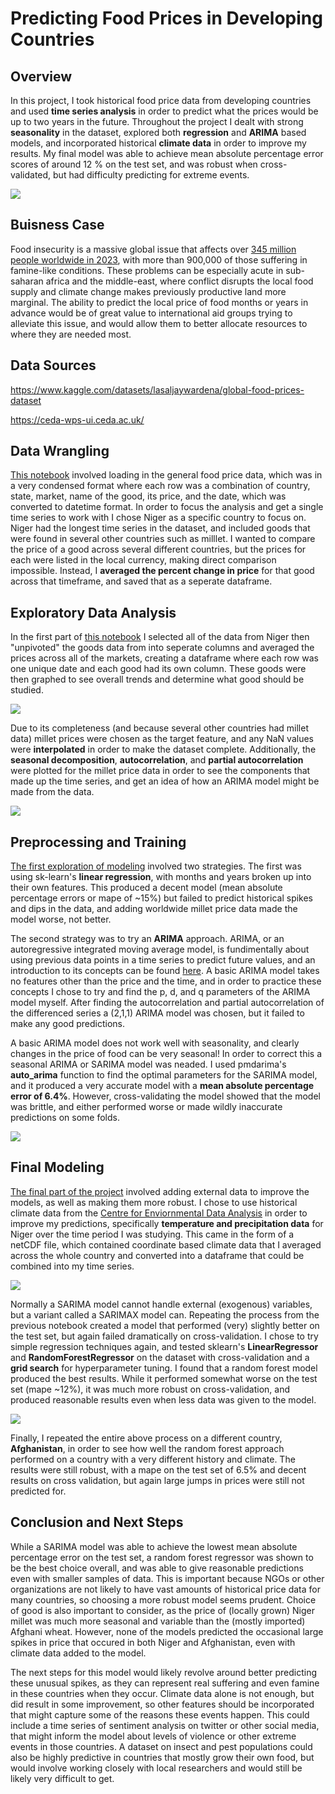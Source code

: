 # Predicting Food Prices in Developing Countries

## Overview
In this project, I took historical food price data from developing countries and used **time series analysis** in order to predict what the prices would be up to two years in the future. Throughout the project I dealt with strong **seasonality** in the dataset, explored both **regression** and **ARIMA** based models, and incorporated historical **climate data** in order to improve my results. My final model was able to achieve mean absolute percentage error scores of around 12 % on the test set, and was robust when cross-validated, but had difficulty predicting for extreme events.

![](Images/millet3.jpg)

## Buisness Case
Food insecurity is a massive global issue that affects over [345 million people worldwide in 2023](https://www.wfp.org/global-hunger-crisis), with more than 900,000 of those suffering in famine-like conditions. These problems can be especially acute in sub-saharan africa and the middle-east, where conflict disrupts the local food supply and climate change makes previously productive land more marginal. The ability to predict the local price of food months or years in advance would be of great value to international aid groups trying to alleviate this issue, and would allow them to better allocate resources to where they are needed most.

## Data Sources
https://www.kaggle.com/datasets/lasaljaywardena/global-food-prices-dataset

https://ceda-wps-ui.ceda.ac.uk/

## Data Wrangling
[This notebook](Notebooks/Data_Wrangling.ipynb) involved loading in the general food price data, which was in a very condensed format where each row was a combination of country, state, market, name of the good, its price, and the date, which was converted to datetime format. In order to focus the analysis and get a single time series to work with I chose Niger as a specific country to focus on. Niger had the longest time series in the dataset, and included goods that were found in several other countries such as milllet. I wanted to compare the price of a good across several different countries, but the prices for each were listed in the local currency, making direct comparison impossible. Instead, I **averaged the percent change in price** for that good across that timeframe, and saved that as a seperate dataframe. 

## Exploratory Data Analysis
In the first part of [this notebook](Notebooks/EDA.ipynb) I selected all of the data from Niger then "unpivoted" the goods data from into seperate columns and averaged the prices across all of the markets, creating a dataframe where each row was one unique date and each good had its own column. These goods were then graphed to see overall trends and determine what good should be studied.

![](Images/Niger_food_prices.png)

Due to its completeness (and because several other countries had millet data) millet prices were chosen as the target feature, and any NaN values were **interpolated** in order to make the dataset complete. Additionally, the **seasonal decomposition**, **autocorrelation**, and **partial autocorrelation** were plotted for the millet price data in order to see the components that made up the time series, and get an idea of how an ARIMA model might be made from the data.

![](Images/Seasonal_decomp.png)

## Preprocessing and Training
[The first exploration of modeling](Notebooks/Preprocessing_and_Training.ipynb) involved two strategies. The first was using sk-learn's **linear regression**, with months and years broken up into their own features. This produced a decent model (mean absolute percentage errors or mape of ~15%) but failed to predict historical spikes and dips in the data, and adding worldwide millet price data made the model worse, not better. 

The second strategy was to try an **ARIMA** approach. ARIMA, or an autoregressive integrated moving average model, is fundimentally about using previous data points in a time series to predict future values, and an introduction to its concepts can be found [here](https://en.wikipedia.org/wiki/Autoregressive_integrated_moving_average). A basic ARIMA model takes no features other than the price and the time, and in order to practice these concepts I chose to try and find the p, d, and q parameters of the ARIMA model myself. After finding the autocorrelation and partial autocorrelation of the differenced series a (2,1,1) ARIMA model was chosen, but it failed to make any good predictions. 

A basic ARIMA model does not work well with seasonality, and clearly changes in the price of food can be very seasonal! In order to correct this a seasonal ARIMA or SARIMA model was neaded. I used pmdarima's **auto_arima** function to find the optimal parameters for the SARIMA model, and it produced a very accurate model with a **mean absolute percentage error of 6.4%**. However, cross-validating the model showed that the model was brittle, and either performed worse or made wildly inaccurate predictions on some folds.

![](Images/sarima_model.png)

## Final Modeling
[The final part of the project](Notebooks/Final_Modeling.ipynb) involved adding external data to improve the models, as well as making them more robust. I chose to use historical climate data from the [Centre for Enviornmental Data Analysis](https://ceda-wps-ui.ceda.ac.uk/) in order to improve my predictions, specifically **temperature and precipitation data** for Niger over the time period I was studying. This came in the form of a netCDF file, which contained coordinate based climate data that I averaged across the whole country and converted into a dataframe that could be combined into my time series.

![](Images/wet_days2.png)

Normally a SARIMA model cannot handle external (exogenous) variables, but a variant called a SARIMAX model can. Repeating the process from the previous notebook created a model that performed (very) slightly better on the test set, but again failed dramatically on cross-validation. I chose to try simple regression techniques again, and tested sklearn's **LinearRegressor** and **RandomForestRegressor** on the dataset with cross-validation and a **grid search** for hyperparameter tuning. I found that a random forest model produced the best results. While it performed somewhat worse on the test set (mape ~12%), it was much more robust on cross-validation, and produced reasonable results even when less data was given to the model. 

![](Images/cross_validated_model.png)

Finally, I repeated the entire above process on a different country, **Afghanistan**, in order to see how well the random forest approach performed on a country with a very different history and climate. The results were still robust, with a mape on the test set of 6.5% and decent results on cross validation, but again large jumps in prices were still not predicted for. 

## Conclusion and Next Steps
While a SARIMA model was able to achieve the lowest mean absolute percentage error on the test set, a random forest regressor was shown to be the best choice overall, and was able to give reasonable predictions even with smaller samples of data. This is important because NGOs or other organizations are not likely to have vast amounts of historical price data for many countries, so choosing a more robust model seems prudent. Choice of good is also important to consider, as the price of (locally grown) Niger millet was much more seasonal and variable than the (mostly imported) Afghani wheat. However, none of the models predicted the occasional large spikes in price that occured in both Niger and Afghanistan, even with climate data added to the model. 

The next steps for this model would likely revolve around better predicting these unusual spikes, as they can represent real suffering and even famine in these countries when they occur. Climate data alone is not enough, but did result in some improvement, so other features should be incorporated that might capture some of the reasons these events happen. This could include a time series of sentiment analysis on twitter or other social media, that might inform the model about levels of violence or other extreme events in those countries. A dataset on insect and pest populations could also be highly predictive in countries that mostly grow their own food, but would involve working closely with local researchers and would still be likely very difficult to get.